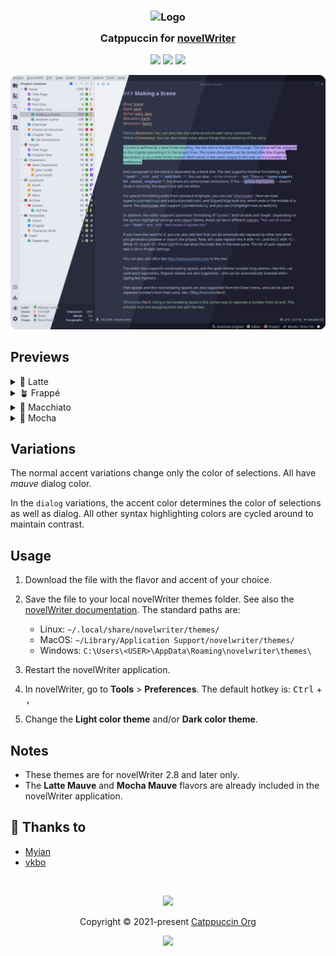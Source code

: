 <h3 align="center">
	<img src="https://raw.githubusercontent.com/catppuccin/catppuccin/main/assets/logos/exports/1544x1544_circle.png" width="100" alt="Logo"/><br/>
	<img src="https://raw.githubusercontent.com/catppuccin/catppuccin/main/assets/misc/transparent.png" height="30" width="0px"/>
	Catppuccin for <a href="https://github.com/vkbo/novelWriter">novelWriter</a>
	<img src="https://raw.githubusercontent.com/catppuccin/catppuccin/main/assets/misc/transparent.png" height="30" width="0px"/>
</h3>

<p align="center">
	<a href="https://github.com/heymyian/novelwriter-catppuccin/stargazers"><img src="https://img.shields.io/github/stars/heymyian/novelwriter-catppuccin?colorA=363a4f&colorB=b7bdf8&style=for-the-badge"></a>
	<a href="https://github.com/heymyian/novelwriter-catppuccin/issues"><img src="https://img.shields.io/github/issues/heymyian/novelwriter-catppuccin?colorA=363a4f&colorB=f5a97f&style=for-the-badge"></a>
	<a href="https://github.com/heymyian/novelwriter-catppuccin/contributors"><img src="https://img.shields.io/github/contributors/heymyian/novelwriter-catppuccin?colorA=363a4f&colorB=a6da95&style=for-the-badge"></a>
</p>

<p align="center">
	<img src="assets/preview.webp"/>
</p>

## Previews

<details>
<summary>🌻 Latte</summary>
<img src="assets/latte.webp"/>
</details>
<details>
<summary>🪴 Frappé</summary>
<img src="assets/frappe.webp"/>
</details>
<details>
<summary>🌺 Macchiato</summary>
<img src="assets/macchiato.webp"/>
</details>
<details>
<summary>🌿 Mocha</summary>
<img src="assets/mocha.webp"/>
</details>

## Variations

The normal accent variations change only the color of selections. All have *mauve* dialog color.

In the `dialog` variations, the accent color determines the color of selections as well as dialog. All other syntax highlighting colors are cycled around to maintain contrast.

## Usage

1. Download the file with the flavor and accent of your choice.
2. Save the file to your local novelWriter themes folder. See also the [novelWriter documentation](https://novelwriter.io/docs/technical/locations.html#application-data).
The standard paths are:
    - Linux: `~/.local/share/novelwriter/themes/`
    - MacOS: `~/Library/Application Support/novelwriter/themes/`
    - Windows: `C:\Users\<USER>\AppData\Roaming\novelwriter\themes\`  
   
2. Restart the novelWriter application.
3. In novelWriter, go to **Tools** > **Preferences**. The default hotkey is: <kbd>Ctrl</kbd> + <kbd>,</kbd>
4. Change the **Light color theme** and/or **Dark color theme**.

## Notes

- These themes are for novelWriter 2.8 and later only.
- The **Latte Mauve** and **Mocha Mauve** flavors are already included in the novelWriter application.

## 💝 Thanks to

- [Myian](https://github.com/HeyMyian)
- [vkbo](https://github.com/vkbo)

&nbsp;

<p align="center">
	<img src="https://raw.githubusercontent.com/catppuccin/catppuccin/main/assets/footers/gray0_ctp_on_line.svg?sanitize=true" />
</p>

<p align="center">
	Copyright &copy; 2021-present <a href="https://github.com/catppuccin" target="_blank">Catppuccin Org</a>
</p>

<p align="center">
	<a href="https://github.com/catppuccin/catppuccin/blob/main/LICENSE"><img src="https://img.shields.io/static/v1.svg?style=for-the-badge&label=License&message=MIT&logoColor=d9e0ee&colorA=363a4f&colorB=b7bdf8"/></a>
</p>
